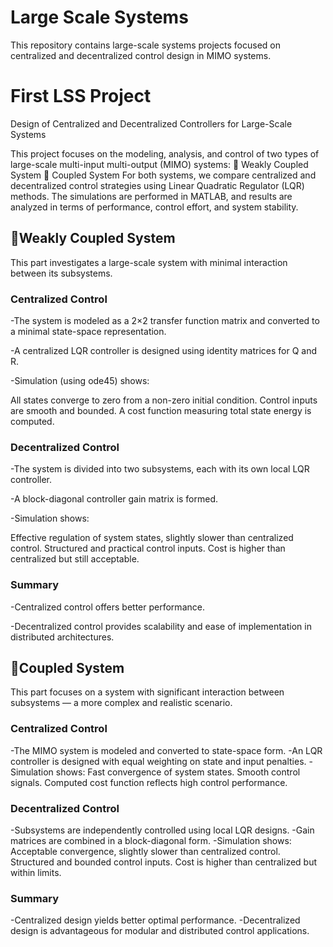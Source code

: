 # Large Scale Systems
This repository contains large-scale systems projects focused on centralized and decentralized control design in MIMO systems.

# First LSS Project
Design of Centralized and Decentralized Controllers for Large-Scale Systems

This project focuses on the modeling, analysis, and control of two types of large-scale multi-input multi-output (MIMO) systems:
🔹 Weakly Coupled System
🔹 Coupled System
For both systems, we compare centralized and decentralized control strategies using Linear Quadratic Regulator (LQR) methods. The simulations are performed in MATLAB, and results are analyzed in terms of performance, control effort, and system stability.

## 🔹Weakly Coupled System
This part investigates a large-scale system with minimal interaction between its subsystems.
### Centralized Control
-The system is modeled as a 2×2 transfer function matrix and converted to a minimal state-space representation.

-A centralized LQR controller is designed using identity matrices for Q and R.

-Simulation (using ode45) shows:

   All states converge to zero from a non-zero initial condition.
   Control inputs are smooth and bounded.
   A cost function measuring total state energy is computed.
### Decentralized Control
-The system is divided into two subsystems, each with its own local LQR controller.

-A block-diagonal controller gain matrix is formed.

-Simulation shows:

   Effective regulation of system states, slightly slower than centralized control.
   Structured and practical control inputs.
   Cost is higher than centralized but still acceptable.
### Summary
-Centralized control offers better performance.

-Decentralized control provides scalability and ease of implementation in distributed architectures.

## 🔹Coupled System
This part focuses on a system with significant interaction between subsystems — a more complex and realistic scenario.
### Centralized Control
-The MIMO system is modeled and converted to state-space form.
-An LQR controller is designed with equal weighting on state and input penalties.
-Simulation shows:
   Fast convergence of system states.
   Smooth control signals.
   Computed cost function reflects high control performance.
### Decentralized Control
-Subsystems are independently controlled using local LQR designs.
-Gain matrices are combined in a block-diagonal form.
-Simulation shows:
   Acceptable convergence, slightly slower than centralized control.
   Structured and bounded control inputs.
   Cost is higher than centralized but within limits.
### Summary
-Centralized design yields better optimal performance.
-Decentralized design is advantageous for modular and distributed control applications.
